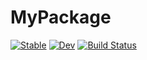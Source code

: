 # MyPackage

[![Stable](https://img.shields.io/badge/docs-stable-blue.svg)](https://nobuta05.github.io/MyPackage.jl/stable)
[![Dev](https://img.shields.io/badge/docs-dev-blue.svg)](https://nobuta05.github.io/MyPackage.jl/dev)
[![Build Status](https://github.com/nobuta05/MyPackage.jl/workflows/CI/badge.svg)](https://github.com/nobuta05/MyPackage.jl/actions)
